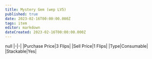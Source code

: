```yaml
---
title: Mystery Gem (wep LV5)
published: true
date: 2023-02-16T00:00:00.000Z
tags: item
editor: markdown
dateCreated: 2023-02-16T00:00:00.000Z
---
```


null
|-|-|
|Purchase Price|3 Flips|
|Sell Price|1 Flips|
|Type|Consumable|
|Stackable|Yes|

